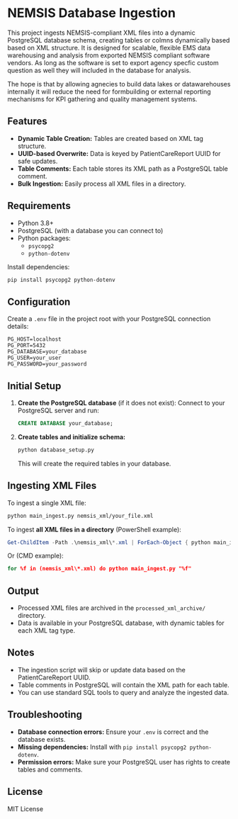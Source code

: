 # NEMSIS Database Ingestion

This project ingests NEMSIS-compliant XML files into a dynamic PostgreSQL database schema, creating tables or colmns dynamically based based on XML structure. It is designed for scalable, flexible EMS data warehousing and analysis from exported NEMSIS compliant software vendors. As long as the software is set to export agency specfic custom question as well they will included in the database for analysis.

The hope is that by allowing agnecies to build data lakes or datawarehouses internally it will reduce the need for formbuilding or external reporting mechanisms for KPI gathering and quality management systems.

## Features
- **Dynamic Table Creation:** Tables are created based on XML tag structure.
- **UUID-based Overwrite:** Data is keyed by PatientCareReport UUID for safe updates.
- **Table Comments:** Each table stores its XML path as a PostgreSQL table comment.
- **Bulk Ingestion:** Easily process all XML files in a directory.

## Requirements
- Python 3.8+
- PostgreSQL (with a database you can connect to)
- Python packages:
  - `psycopg2`
  - `python-dotenv`

Install dependencies:
```bash
pip install psycopg2 python-dotenv
```

## Configuration
Create a `.env` file in the project root with your PostgreSQL connection details:

```
PG_HOST=localhost
PG_PORT=5432
PG_DATABASE=your_database
PG_USER=your_user
PG_PASSWORD=your_password
```

## Initial Setup
1. **Create the PostgreSQL database** (if it does not exist):
   Connect to your PostgreSQL server and run:
   ```sql
   CREATE DATABASE your_database;
   ```
2. **Create tables and initialize schema:**
   ```bash
   python database_setup.py
   ```
   This will create the required tables in your database.

## Ingesting XML Files
To ingest a single XML file:
```bash
python main_ingest.py nemsis_xml/your_file.xml
```

To ingest **all XML files in a directory** (PowerShell example):
```powershell
Get-ChildItem -Path .\nemsis_xml\*.xml | ForEach-Object { python main_ingest.py $_.FullName }
```

Or (CMD example):
```cmd
for %f in (nemsis_xml\*.xml) do python main_ingest.py "%f"
```

## Output
- Processed XML files are archived in the `processed_xml_archive/` directory.
- Data is available in your PostgreSQL database, with dynamic tables for each XML tag type.

## Notes
- The ingestion script will skip or update data based on the PatientCareReport UUID.
- Table comments in PostgreSQL will contain the XML path for each table.
- You can use standard SQL tools to query and analyze the ingested data.

## Troubleshooting
- **Database connection errors:** Ensure your `.env` is correct and the database exists.
- **Missing dependencies:** Install with `pip install psycopg2 python-dotenv`.
- **Permission errors:** Make sure your PostgreSQL user has rights to create tables and comments.

## License
MIT License
